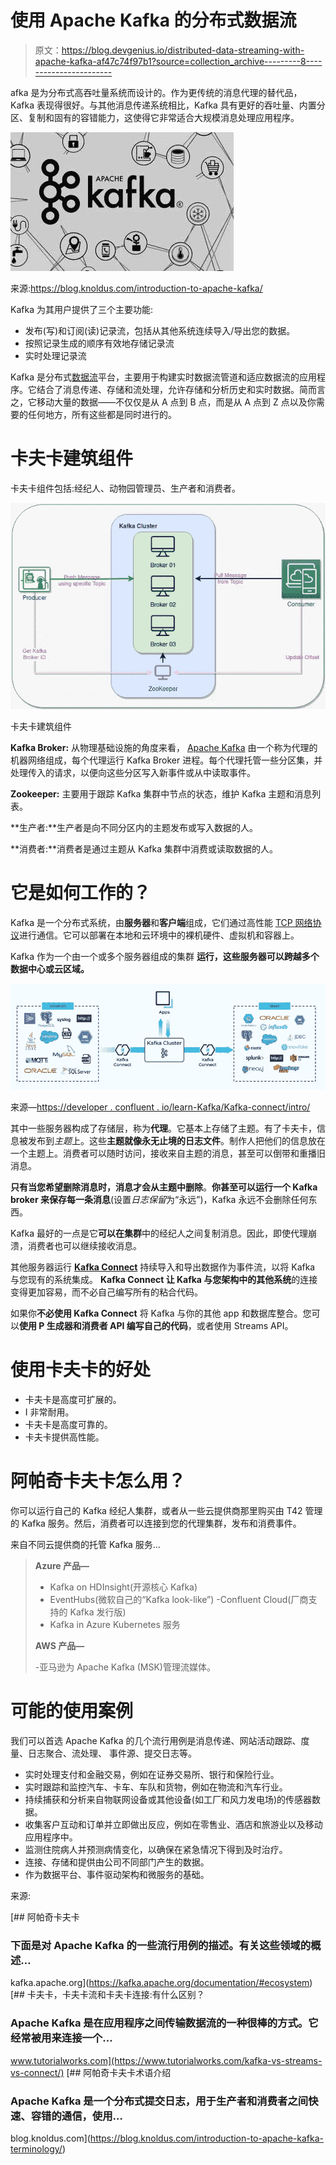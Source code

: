 # 使用 Apache Kafka 的分布式数据流

> 原文：<https://blog.devgenius.io/distributed-data-streaming-with-apache-kafka-af47c74f97b1?source=collection_archive---------8----------------------->

afka 是为分布式高吞吐量系统而设计的。作为更传统的消息代理的替代品，Kafka 表现得很好。与其他消息传递系统相比，Kafka 具有更好的吞吐量、内置分区、复制和固有的容错能力，这使得它非常适合大规模消息处理应用程序。

![](img/a8bc00bd1f58f633280ca21433665a4c.png)

来源:https://blog.knoldus.com/introduction-to-apache-kafka/

Kafka 为其用户提供了三个主要功能:

*   发布(写)和订阅(读)记录流，包括从其他系统连续导入/导出您的数据。
*   按照记录生成的顺序有效地存储记录流
*   实时处理记录流

Kafka 是分布式[数据流](https://www.redhat.com/en/topics/integration/what-is-streaming-data)平台，主要用于构建实时数据流管道和适应数据流的应用程序。它结合了消息传递、存储和流处理，允许存储和分析历史和实时数据。简而言之，它移动大量的数据——不仅仅是从 A 点到 B 点，而是从 A 点到 Z 点以及你需要的任何地方，所有这些都是同时进行的。

# 卡夫卡建筑组件

卡夫卡组件包括:经纪人、动物园管理员、生产者和消费者。

![](img/9df7949c90d00241cbab48e49dacede1.png)

卡夫卡建筑组件

**Kafka Broker:** 从物理基础设施的角度来看， [Apache Kafka](https://www.confluent.io/what-is-apache-kafka/) 由一个称为代理的机器网络组成，每个代理运行 Kafka Broker 进程。每个代理托管一些分区集，并处理传入的请求，以便向这些分区写入新事件或从中读取事件。

**Zookeeper:** 主要用于跟踪 Kafka 集群中节点的状态，维护 Kafka 主题和消息列表。

**生产者:**生产者是向不同分区内的主题发布或写入数据的人。

**消费者:**消费者是通过主题从 Kafka 集群中消费或读取数据的人。

# 它是如何工作的？

Kafka 是一个分布式系统，由**服务器**和**客户端**组成，它们通过高性能 [TCP 网络协议](https://kafka.apache.org/protocol.html)进行通信。它可以部署在本地和云环境中的裸机硬件、虚拟机和容器上。

Kafka 作为一个由一个或多个服务器组成的集群 **运行，这些服务器可以跨越多个数据中心或云区域。**

![](img/37c86b338311c72f67273631abb7c682.png)

来源—[https://developer . confluent . io/learn-Kafka/Kafka-connect/intro/](https://developer.confluent.io/learn-kafka/kafka-connect/intro/)

其中一些服务器构成了存储层，称为**代理**。它基本上存储了主题。有了卡夫卡，信息被发布到*主题*上。这些**主题就像永无止境的日志文件**。制作人把他们的信息放在一个主题上。消费者可以随时访问，接收来自主题的消息，甚至可以倒带和重播旧消息。

**只有当您希望删除消息时，消息才会从主题中删除**。**你甚至可以运行一个 Kafka broker 来保存每一条消息**(设置*日志保留*为“永远”)，Kafka 永远不会删除任何东西。

Kafka 最好的一点是它**可以在集群**中的经纪人之间复制消息。因此，即使代理崩溃，消费者也可以继续接收消息。

其他服务器运行 [**Kafka Connect**](https://kafka.apache.org/documentation/#connect) 持续导入和导出数据作为事件流，以将 Kafka 与您现有的系统集成。 **Kafka Connect 让 Kafka 与您架构中的其他系统**的连接变得更加容易，而不必自己编写所有的粘合代码。

如果你**不必使用 Kafka Connect** 将 Kafka 与你的其他 app 和数据库整合。您可以**使用 P **生成器和消费者 API** 编写自己的代码**，或者使用 Streams API。

# **使用卡夫卡的好处**

*   卡夫卡是高度可扩展的。
*   I 非常耐用。
*   卡夫卡是高度可靠的。
*   卡夫卡提供高性能。

# 阿帕奇卡夫卡怎么用？

你可以运行自己的 Kafka 经纪人集群，或者从一些云提供商那里购买由 T42 管理的 Kafka 服务。然后，消费者可以连接到您的代理集群，发布和消费事件。

来自不同云提供商的托管 Kafka 服务…

> **Azure 产品—**
> 
> - Kafka on HDInsight(开源核心 Kafka)
> - EventHubs(微软自己的“Kafka look-like”)
> -Confluent Cloud(厂商支持的 Kafka 发行版)
> - Kafka in Azure Kubernetes 服务
> 
> **AWS 产品—**
> 
> -亚马逊为 Apache Kafka (MSK)管理流媒体。

# 可能的使用案例

我们可以首选 Apache Kafka 的几个流行用例是消息传递、网站活动跟踪、度量、日志聚合、流处理、
事件源、提交日志等。

*   实时处理支付和金融交易，例如在证券交易所、银行和保险行业。
*   实时跟踪和监控汽车、卡车、车队和货物，例如在物流和汽车行业。
*   持续捕获和分析来自物联网设备或其他设备(如工厂和风力发电场)的传感器数据。
*   收集客户互动和订单并立即做出反应，例如在零售业、酒店和旅游业以及移动应用程序中。
*   监测住院病人并预测病情变化，以确保在紧急情况下得到及时治疗。
*   连接、存储和提供由公司不同部门产生的数据。
*   作为数据平台、事件驱动架构和微服务的基础。

来源:

[](https://kafka.apache.org/documentation/#ecosystem) [## 阿帕奇卡夫卡

### 下面是对 Apache Kafka 的一些流行用例的描述。有关这些领域的概述…

kafka.apache.org](https://kafka.apache.org/documentation/#ecosystem) [](https://www.tutorialworks.com/kafka-vs-streams-vs-connect/) [## 卡夫卡，卡夫卡流和卡夫卡连接:有什么区别？

### Apache Kafka 是在应用程序之间传输数据流的一种很棒的方式。它经常被用来连接一个…

www.tutorialworks.com](https://www.tutorialworks.com/kafka-vs-streams-vs-connect/) [](https://blog.knoldus.com/introduction-to-apache-kafka-terminology/) [## 阿帕奇卡夫卡术语介绍

### Apache Kafka 是一个分布式提交日志，用于生产者和消费者之间快速、容错的通信，使用…

blog.knoldus.com](https://blog.knoldus.com/introduction-to-apache-kafka-terminology/)